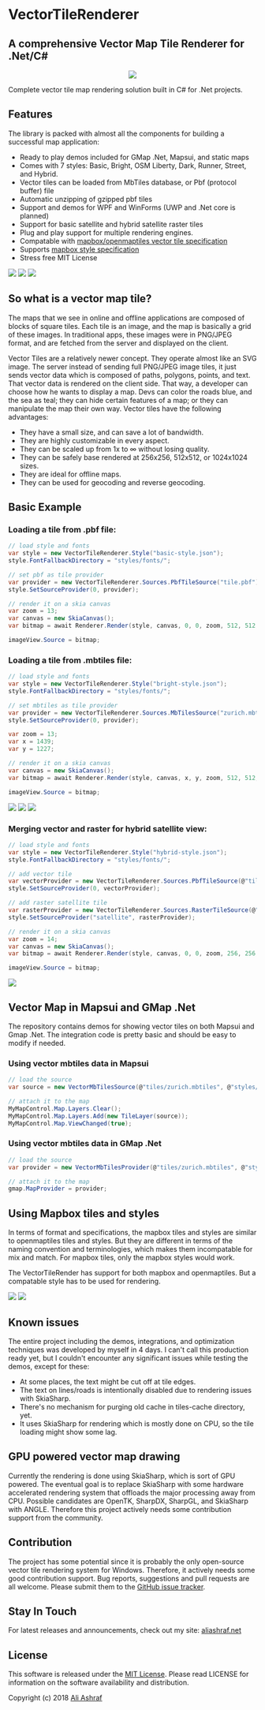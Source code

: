 # VectorTileRenderer

## A comprehensive Vector Map Tile Renderer for .Net/C#

<p align="center">
  <img src="images/zurich.png">
</p>

Complete vector tile map rendering solution built in C# for .Net projects. 

## Features

The library is packed with almost all the components for building a successful map application:

- Ready to play demos included for GMap .Net, Mapsui, and static maps
- Comes with 7 styles: Basic, Bright, OSM Liberty, Dark, Runner, Street, and Hybrid.
- Vector tiles can be loaded from MbTiles database, or Pbf (protocol buffer) file
- Automatic unzipping of gzipped pbf tiles
- Support and demos for WPF and WinForms (UWP and .Net core is planned)
- Support for basic satellite and hybrid satellite raster tiles
- Plug and play support for multiple rendering engines.
- Compatable with [mapbox/openmaptiles vector tile specification](https://www.mapbox.com/vector-tiles/specification/)
- Supports [mapbox style specification](https://www.mapbox.com/mapbox-gl-js/style-spec/)
- Stress free MIT License

![](images/zurich-basic.png) ![](images/zurich-bright.png) ![](images/zurich-light.png)


## So what is a vector map tile?

The maps that we see in online and offline applications are composed of blocks of square tiles. Each tile is an image, and the map is basically a grid of these images. In traditional apps, these images were in PNG/JPEG format, and are fetched from the server and displayed on the client.

Vector Tiles are a relatively newer concept. They operate almost like an SVG image. The server instead of sending full PNG/JPEG image tiles, it just sends vector data which is composed of paths, polygons, points, and text. That vector data is rendered on the client side. That way, a developer can choose how he wants to display a map. Devs can color the roads blue, and the sea as teal; they can hide certain features of a map; or they can manipulate the map their own way. Vector tiles have the following advantages:

- They have a small size, and can save a lot of bandwidth.
- They are highly customizable in every aspect.
- They can be scaled up from 1x to ∞ without losing quality.
- They can be safely base rendered at 256x256, 512x512, or 1024x1024 sizes.
- They are ideal for offline maps.
- They can be used for geocoding and reverse geocoding.

## Basic Example

### Loading a tile from .pbf file:

```C#
// load style and fonts
var style = new VectorTileRenderer.Style("basic-style.json");
style.FontFallbackDirectory = "styles/fonts/";

// set pbf as tile provider
var provider = new VectorTileRenderer.Sources.PbfTileSource("tile.pbf");
style.SetSourceProvider(0, provider);

// render it on a skia canvas
var zoom = 13;
var canvas = new SkiaCanvas();
var bitmap = await Renderer.Render(style, canvas, 0, 0, zoom, 512, 512, 1);

imageView.Source = bitmap;
```

### Loading a tile from .mbtiles file:

```C#
// load style and fonts
var style = new VectorTileRenderer.Style("bright-style.json");
style.FontFallbackDirectory = "styles/fonts/";

// set mbtiles as tile provider
var provider = new VectorTileRenderer.Sources.MbTilesSource("zurich.mbtiles");
style.SetSourceProvider(0, provider);

var zoom = 13;
var x = 1439;
var y = 1227;

// render it on a skia canvas
var canvas = new SkiaCanvas();
var bitmap = await Renderer.Render(style, canvas, x, y, zoom, 512, 512, 1);

imageView.Source = bitmap;
```

 ![](images/zurich-hybrid-wo.png) ![](images/zurich-liberty.png) ![](images/zurich-dark.png)

### Merging vector and raster for hybrid satellite view:

```C#
// load style and fonts
var style = new VectorTileRenderer.Style("hybrid-style.json");
style.FontFallbackDirectory = "styles/fonts/";

// add vector tile
var vectorProvider = new VectorTileRenderer.Sources.PbfTileSource(@"tiles/zurich.pbf.gz");
style.SetSourceProvider(0, vectorProvider);

// add raster satellite tile
var rasterProvider = new VectorTileRenderer.Sources.RasterTileSource(@"tiles/zurich.jpg");
style.SetSourceProvider("satellite", rasterProvider);

// render it on a skia canvas
var zoom = 14;
var canvas = new SkiaCanvas();
var bitmap = await Renderer.Render(style, canvas, 0, 0, zoom, 256, 256, 1);

imageView.Source = bitmap;
```

 ![](images/hybrid.png)

## Vector Map in Mapsui and GMap .Net

The repository contains demos for showing vector tiles on both Mapsui and Gmap .Net. The integration code is pretty basic and should be easy to modify if needed.

### Using vector mbtiles data in Mapsui

```C#
// load the source
var source = new VectorMbTilesSource(@"tiles/zurich.mbtiles", @"styles/basic-style.json", @"tile-cache/");

// attach it to the map
MyMapControl.Map.Layers.Clear();
MyMapControl.Map.Layers.Add(new TileLayer(source));
MyMapControl.Map.ViewChanged(true);
```

### Using vector mbtiles data in GMap .Net

```C#
// load the source
var provider = new VectorMbTilesProvider(@"tiles/zurich.mbtiles", @"styles/basic-style.json", @"tile-cache/");

// attach it to the map
gmap.MapProvider = provider;
```

## Using Mapbox tiles and styles

In terms of format and specifications, the mapbox tiles and styles are similar to openmaptiles tiles and styles. But they are different in terms of the naming convention and terminologies, which makes them incompatable for mix and match. For mapbox tiles, only the mapbox styles would work.

The VectorTileRender has support for both mapbox and openmaptiles. But a compatable style has to be used for rendering.

![](images/NY.png) ![](images/NY2.png)

## Known issues

The entire project including the demos, integrations, and optimization techniques was developed by myself in 4 days. I can't call this production ready yet, but I couldn't encounter any significant issues while testing the demos, except for these:

- At some places, the text might be cut off at tile edges.
- The text on lines/roads is intentionally disabled due to rendering issues with SkiaSharp.
- There's no mechanism for purging old cache in tiles-cache directory, yet.
- It uses SkiaSharp for rendering which is mostly done on CPU, so the tile loading might show some lag.

## GPU powered vector map drawing

Currently the rendering is done using SkiaSharp, which is sort of GPU powered. The eventual goal is to replace SkiaSharp with some hardware accelerated rendering system that offloads the major processing away from CPU. Possible candidates are OpenTK, SharpDX, SharpGL, and SkiaSharp with ANGLE. Therefore this project actively needs some contribution support from the community.

## Contribution

The project has some potential since it is probably the only open-source vector tile rendering system for Windows. Therefore, it actively needs some good contribution support. Bug reports, suggestions and pull requests are all welcome. Please submit them to the [GitHub issue tracker](https://github.com/AliFlux/VectorTileRenderer/issues).

## Stay In Touch

For latest releases and announcements, check out my site: [aliashraf.net](http://aliashraf.net)

## License

This software is released under the [MIT License](LICENSE). Please read LICENSE for information on the
software availability and distribution.

Copyright (c) 2018 [Ali Ashraf](http://aliashraf.net)